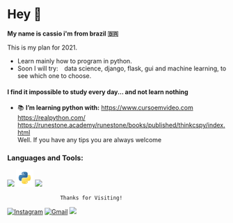 # Hey 👋
**My name is cassio i'm from brazil 🇧🇷**
 
This is my plan for 2021.

- Learn mainly how to program in python.
- Soon I will try:
⠀data science, django, flask, gui and machine learning, to see which one to choose.



#### I find it impossible to study every day... and not learn nothing

- 📚 **I’m learning python with:**
https://www.cursoemvideo.com<br>
https://realpython.com/<br>
https://runestone.academy/runestone/books/published/thinkcspy/index.html<br>
Well. If you have any tips you are always welcome



### Languages and Tools: 
<p> 
 <!-- icons -->
<code><a href = "https://code.visualstudio.com/"><img height="40" src="https://upload.wikimedia.org/wikipedia/commons/thumb/9/9a/Visual_Studio_Code_1.35_icon.svg/1200px-Visual_Studio_Code_1.35_icon.svg.png"></a></code>
<code><a href = "https://www.python.org/"><img height="40" src="https://raw.githubusercontent.com/github/explore/80688e429a7d4ef2fca1e82350fe8e3517d3494d/topics/python/python.png"></a></code>
<code><a href = "https://www.jetbrains.com/pycharm/"><img height="40" src="https://resources.jetbrains.com/storage/products/pycharm/img/meta/pycharm_logo_300x300.png"></a></code>
</p>

					 Thanks for Visiting!



<!-- Your badges -->


 [![Instagram](https://img.shields.io/badge/-cassio645__-c13584?style=flat&labelColor=c13584&logo=instagram&logoColor=white)](https://www.instagram.com/cassio645_/)     [ ![Gmail](https://img.shields.io/badge/-cantonio645-c14438?style=flat&logo=Gmail&logoColor=white)](cantonio645@gmail.com) <!-- Profile View Count -->
![](https://komarev.com/ghpvc/?username=cassio645&style=flat)

